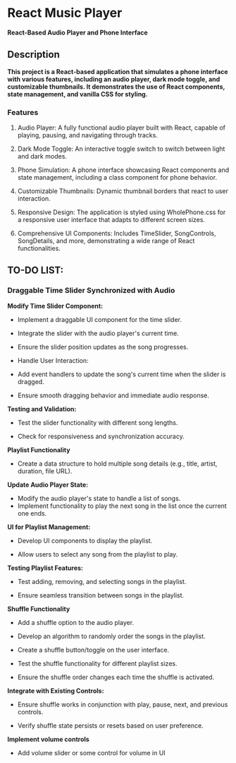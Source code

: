 # React Music Player

**React-Based Audio Player and Phone Interface**

## Description

**This project is a React-based application that simulates a phone interface with various features, including an audio player, dark mode toggle, and customizable thumbnails. It demonstrates the use of React components, state management, and vanilla CSS for styling.**

### Features

1. Audio Player: A fully functional audio player built with React, capable of playing, pausing, and navigating through tracks.

2. Dark Mode Toggle: An interactive toggle switch to switch between light and dark modes.

3. Phone Simulation: A phone interface showcasing React components and state management, including a class component for phone behavior.

4. Customizable Thumbnails: Dynamic thumbnail borders that react to user interaction.

5. Responsive Design: The application is styled using WholePhone.css for a responsive user interface that adapts to different screen sizes.

6. Comprehensive UI Components: Includes TimeSlider, SongControls, SongDetails, and more, demonstrating a wide range of React functionalities.

## TO-DO LIST: 

### Draggable Time Slider Synchronized with Audio

**Modify Time Slider Component:**

- Implement a draggable UI component for the time slider.

- Integrate the slider with the audio player's current time.

- Ensure the slider position updates as the song progresses.

- Handle User Interaction:

- Add event handlers to update the song's current time when the slider is dragged.

- Ensure smooth dragging behavior and immediate audio response.

**Testing and Validation:**

- Test the slider functionality with different song lengths.

- Check for responsiveness and synchronization accuracy.

**Playlist Functionality**

- Create a data structure to hold multiple song details (e.g., title, artist, duration, file URL).

**Update Audio Player State:**

- Modify the audio player's state to handle a list of songs.
- Implement functionality to play the next song in the list once the current one ends.

**UI for Playlist Management:**

- Develop UI components to display the playlist.

- Allow users to select any song from the playlist to play.

**Testing Playlist Features:**

- Test adding, removing, and selecting songs in the playlist.

- Ensure seamless transition between songs in the playlist.

**Shuffle Functionality**

- Add a shuffle option to the audio player.

- Develop an algorithm to randomly order the songs in the playlist.

- Create a shuffle button/toggle on the user interface.

- Test the shuffle functionality for different playlist sizes.

- Ensure the shuffle order changes each time the shuffle is activated.

**Integrate with Existing Controls:**

- Ensure shuffle works in conjunction with play, pause, next, and previous controls.

- Verify shuffle state persists or resets based on user preference.

**Implement volume controls**

- Add volume slider or some control for volume in UI
